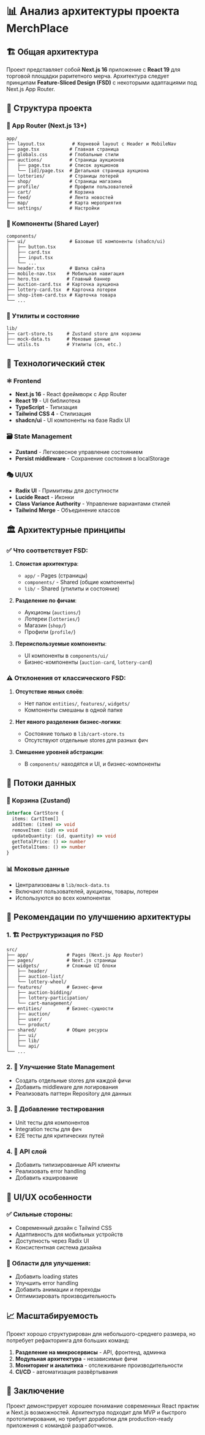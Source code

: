 # 📊 Анализ архитектуры проекта MerchPlace

## 🏗️ Общая архитектура

Проект представляет собой **Next.js 16** приложение с **React 19** для торговой площадки раритетного мерча. Архитектура следует принципам **Feature-Sliced Design (FSD)** с некоторыми адаптациями под Next.js App Router.

## 📁 Структура проекта

### 🎯 App Router (Next.js 13+)
```
app/
├── layout.tsx          # Корневой layout с Header и MobileNav
├── page.tsx           # Главная страница
├── globals.css        # Глобальные стили
├── auctions/          # Страницы аукционов
│   ├── page.tsx       # Список аукционов
│   └── [id]/page.tsx  # Детальная страница аукциона
├── lotteries/         # Страницы лотерей
├── shop/              # Страницы магазина
├── profile/           # Профили пользователей
├── cart/              # Корзина
├── feed/              # Лента новостей
├── map/               # Карта мероприятия
└── settings/          # Настройки
```

### 🧩 Компоненты (Shared Layer)
```
components/
├── ui/                # Базовые UI компоненты (shadcn/ui)
│   ├── button.tsx
│   ├── card.tsx
│   ├── input.tsx
│   └── ...
├── header.tsx         # Шапка сайта
├── mobile-nav.tsx    # Мобильная навигация
├── hero.tsx          # Главный баннер
├── auction-card.tsx  # Карточка аукциона
├── lottery-card.tsx  # Карточка лотереи
├── shop-item-card.tsx # Карточка товара
└── ...
```

### 🔧 Утилиты и состояние
```
lib/
├── cart-store.ts     # Zustand store для корзины
├── mock-data.ts      # Моковые данные
└── utils.ts          # Утилиты (cn, etc.)
```

## 🎨 Технологический стек

### ⚛️ Frontend
- **Next.js 16** - React фреймворк с App Router
- **React 19** - UI библиотека
- **TypeScript** - Типизация
- **Tailwind CSS 4** - Стилизация
- **shadcn/ui** - UI компоненты на базе Radix UI

### 🗃️ State Management
- **Zustand** - Легковесное управление состоянием
- **Persist middleware** - Сохранение состояния в localStorage

### 🎭 UI/UX
- **Radix UI** - Примитивы для доступности
- **Lucide React** - Иконки
- **Class Variance Authority** - Управление вариантами стилей
- **Tailwind Merge** - Объединение классов

## 🏛️ Архитектурные принципы

### ✅ Что соответствует FSD:

1. **Слоистая архитектура**:
   - `app/` - Pages (страницы)
   - `components/` - Shared (общие компоненты)
   - `lib/` - Shared (утилиты и состояние)

2. **Разделение по фичам**:
   - Аукционы (`auctions/`)
   - Лотереи (`lotteries/`)
   - Магазин (`shop/`)
   - Профили (`profile/`)

3. **Переиспользуемые компоненты**:
   - UI компоненты в `components/ui/`
   - Бизнес-компоненты (`auction-card`, `lottery-card`)

### ⚠️ Отклонения от классического FSD:

1. **Отсутствие явных слоёв**:
   - Нет папок `entities/`, `features/`, `widgets/`
   - Компоненты смешаны в одной папке

2. **Нет явного разделения бизнес-логики**:
   - Состояние только в `lib/cart-store.ts`
   - Отсутствуют отдельные stores для разных фич

3. **Смешение уровней абстракции**:
   - В `components/` находятся и UI, и бизнес-компоненты

## 🔄 Потоки данных

### 🛒 Корзина (Zustand)
```typescript
interface CartStore {
  items: CartItem[]
  addItem: (item) => void
  removeItem: (id) => void
  updateQuantity: (id, quantity) => void
  getTotalPrice: () => number
  getTotalItems: () => number
}
```

### 📊 Моковые данные
- Централизованы в `lib/mock-data.ts`
- Включают пользователей, аукционы, товары, лотереи
- Используются во всех компонентах

## 🎯 Рекомендации по улучшению архитектуры

### 1. 🏗️ Реструктуризация по FSD
```
src/
├── app/              # Pages (Next.js App Router)
├── pages/            # Next.js страницы
├── widgets/          # Сложные UI блоки
│   ├── header/
│   ├── auction-list/
│   └── lottery-wheel/
├── features/         # Бизнес-фичи
│   ├── auction-bidding/
│   ├── lottery-participation/
│   └── cart-management/
├── entities/         # Бизнес-сущности
│   ├── auction/
│   ├── user/
│   └── product/
├── shared/           # Общие ресурсы
│   ├── ui/
│   ├── lib/
│   └── api/
└── ...
```

### 2. 🔄 Улучшение State Management
- Создать отдельные stores для каждой фичи
- Добавить middleware для логирования
- Реализовать паттерн Repository для данных

### 3. 🧪 Добавление тестирования
- Unit тесты для компонентов
- Integration тесты для фич
- E2E тесты для критических путей

### 4. 📡 API слой
- Добавить типизированные API клиенты
- Реализовать error handling
- Добавить кэширование

## 🎨 UI/UX особенности

### ✅ Сильные стороны:
- Современный дизайн с Tailwind CSS
- Адаптивность для мобильных устройств
- Доступность через Radix UI
- Консистентная система дизайна

### 🔧 Области для улучшения:
- Добавить loading states
- Улучшить error handling
- Добавить анимации и переходы
- Оптимизировать производительность

## 📈 Масштабируемость

Проект хорошо структурирован для небольшого-среднего размера, но потребует рефакторинга для больших команд:

1. **Разделение на микросервисы** - API, фронтенд, админка
2. **Модульная архитектура** - независимые фичи
3. **Мониторинг и аналитика** - отслеживание производительности
4. **CI/CD** - автоматизация развёртывания

## 🎯 Заключение

Проект демонстрирует хорошее понимание современных React практик и Next.js возможностей. Архитектура подходит для MVP и быстрого прототипирования, но требует доработки для production-ready приложения с командой разработчиков.

